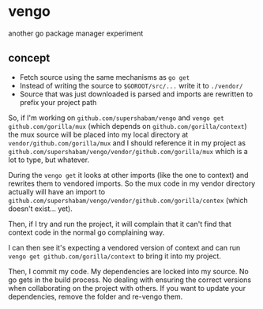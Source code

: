 vengo
=====

another go package manager experiment

## concept

* Fetch source using the same mechanisms as `go get`
* Instead of writing the source to `$GOROOT/src/...` write it to `./vendor/`
* Source that was just downloaded is parsed and imports are rewritten to prefix your project path

So, if I'm working on `github.com/supershabam/vengo` and `vengo get github.com/gorilla/mux` (which depends on `github.com/gorilla/context`) the mux source will be placed into my local directory at `vendor/github.com/gorilla/mux` and I should reference it in my project as `github.com/supershabam/vengo/vendor/github.com/gorilla/mux` which is a lot to type, but whatever.

During the `vengo get` it looks at other imports (like the one to context) and rewrites them to vendored imports. So the mux code in my vendor directory actually will have an import to `github.com/supershabam/vengo/vendor/github.com/gorilla/contex` (which doesn't exist... yet).

Then, if I try and run the project, it will complain that it can't find that context code in the normal go complaining way.

I can then see it's expecting a vendored version of context and can run `vengo get github.com/gorilla/context` to bring it into my project.

Then, I commit my code. My dependencies are locked into my source. No go gets in the build process. No dealing with ensuring the correct versions when collaborating on the project with others. If you want to update your dependencies, remove the folder and re-vengo them.

